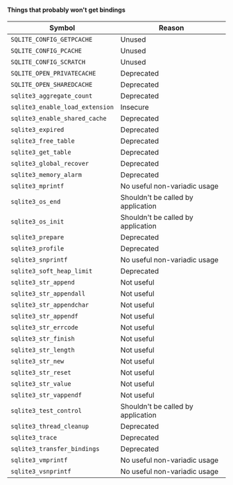 #### Things that probably won't get bindings

| Symbol | Reason |
| --- | --- |
| `SQLITE_CONFIG_GETPCACHE` | Unused |
| `SQLITE_CONFIG_PCACHE` | Unused |
| `SQLITE_CONFIG_SCRATCH` | Unused |
| `SQLITE_OPEN_PRIVATECACHE` | Deprecated |
| `SQLITE_OPEN_SHAREDCACHE` | Deprecated |
| `sqlite3_aggregate_count` | Deprecated |
| `sqlite3_enable_load_extension` | Insecure |
| `sqlite3_enable_shared_cache` | Deprecated |
| `sqlite3_expired` | Deprecated |
| `sqlite3_free_table` | Deprecated |
| `sqlite3_get_table` | Deprecated |
| `sqlite3_global_recover` | Deprecated |
| `sqlite3_memory_alarm` | Deprecated |
| `sqlite3_mprintf` | No useful non-variadic usage |
| `sqlite3_os_end` | Shouldn't be called by application |
| `sqlite3_os_init` | Shouldn't be called by application |
| `sqlite3_prepare` | Deprecated |
| `sqlite3_profile` | Deprecated |
| `sqlite3_snprintf` | No useful non-variadic usage |
| `sqlite3_soft_heap_limit` | Deprecated |
| `sqlite3_str_append` | Not useful |
| `sqlite3_str_appendall` | Not useful |
| `sqlite3_str_appendchar` | Not useful |
| `sqlite3_str_appendf` | Not useful |
| `sqlite3_str_errcode` | Not useful |
| `sqlite3_str_finish` | Not useful |
| `sqlite3_str_length` | Not useful |
| `sqlite3_str_new` | Not useful |
| `sqlite3_str_reset` | Not useful |
| `sqlite3_str_value` | Not useful |
| `sqlite3_str_vappendf` | Not useful |
| `sqlite3_test_control` | Shouldn't be called by application |
| `sqlite3_thread_cleanup` | Deprecated |
| `sqlite3_trace` | Deprecated |
| `sqlite3_transfer_bindings` | Deprecated |
| `sqlite3_vmprintf` | No useful non-variadic usage |
| `sqlite3_vsnprintf` | No useful non-variadic usage |
